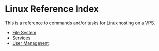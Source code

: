 # Linux Reference Index

This is a reference to commands and/or tasks for Linux hosting on a VPS.

- [File System](linux-ref-filesystem.md)
- [Services](linux-ref-services.md)
- [User Managenent](linux-ref-usermanagement.md)